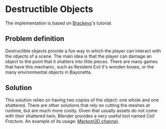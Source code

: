 # Destructible Objects

The implementation is based on [Brackeys](https://www.youtube.com/watch?v=EgNV0PWVaS8&ab_channel=Brackeys)'s tutorial.

## Problem definition

Destructible objects provide a fun way in which the player can interact with the objects of a scene. The main idea is that the player can damage an object to the point that it shatters into little pieces. 
There are many games that have this mechanic, such as Resident Evil II's wooden boxes, or the many environmental objects in Bayonetta.

## Solution

This solution relies on having two copies of the object: one whole and one shattered. There are other solutions that rely on cutting the meshes at runtime, but are much more costly. Given that usually assets do not come with their shattered twin, Blender provides a very useful tool named *Cell Fracture*. An example of its usage: [Markom3D channel](https://www.youtube.com/watch?v=E2WLmw2Crcs&ab_channel=Markom3D).
